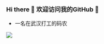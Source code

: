 ### Hi there 👋 欢迎访问我的GitHub 👋

<!--
**andyxiong11/andyxiong11** is a ✨ _special_ ✨ repository because its `README.md` (this file) appears on your GitHub profile.

Here are some ideas to get you started:

- 🔭 I’m currently working on ...
- 🌱 I’m currently learning ...
- 👯 I’m looking to collaborate on ...
- 🤔 I’m looking for help with ...
- 💬 Ask me about ...
- 📫 How to reach me: ...
- 😄 Pronouns: ...
- ⚡ Fun fact: ...

-->

- 一名在武汉打工的码农

![](https://github-readme-stats.vercel.app/api?username=andyxiong11)
